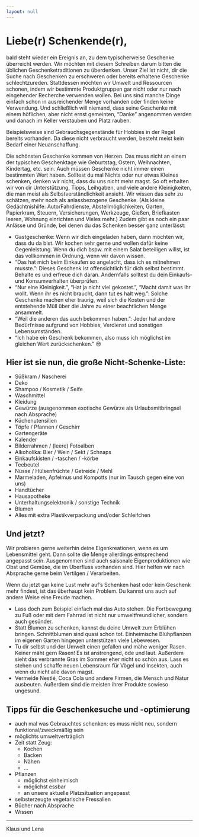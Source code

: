 ```yaml
---
layout: null
---
```


# Liebe(r) Schenkende(r),

bald steht wieder ein Ereignis an, zu dem typischerweise Geschenke überreicht werden. Wir möchten mit diesem Schreiben darum bitten die üblichen Geschenketraditionen zu überdenken. Unser Ziel ist nicht, dir die Suche nach Geschenken zu erschweren oder bereits erhaltene Geschenke schlechtzureden. Stattdessen möchten wir Umwelt und Ressourcen schonen, indem wir bestimmte Produktgruppen gar nicht oder nur nach eingehender Recherche verwenden wollen. Bei uns sind manche Dinge einfach schon in ausreichender Menge vorhanden oder finden keine Verwendung. Und schließlich will niemand, dass seine Geschenke mit einem höflichen, aber nicht ernst gemeinten, “Danke” angenommen werden und danach im Keller verstauben und Platz rauben.

Beispielsweise sind Gebrauchsgegenstände für Hobbies in der Regel bereits vorhanden. Da diese nicht verbraucht werden, besteht meist kein Bedarf einer Neuanschaffung.

Die schönsten Geschenke kommen von Herzen. Das muss nicht an einem der typischen Geschenktage wie Geburtstag, Ostern, Weihnachten, Kindertag, etc. sein. Auch müssen Geschenke nicht immer einen bestimmten Wert haben. Solltest du mal Nichts oder nur etwas Kleines schenken, denken wir nicht, dass du uns nicht mehr magst.
So oft erhalten wir von dir Unterstützung, Tipps, Leihgaben, und viele andere Kleinigkeiten, die man meist als Selbstverständlichkeit ansieht. Wir wissen das sehr zu schätzen, mehr noch als anlassbezogene Geschenke. (Als kleine Gedächtnishilfe: Auto/Fahrdienste, Abstellmöglichkeiten, Garten, Papierkram, Steuern, Versicherungen, Werkzeuge, Gießen, Briefkasten leeren, Wohnung einrichten und Vieles mehr.)
Zudem gibt es noch ein paar Anlässe und Gründe, bei denen du das Schenken besser ganz unterlässt:

- Gastgeschenke: Wenn wir dich eingeladen haben, dann möchten wir, dass du da bist. Wir kochen sehr gerne und wollen dafür keine Gegenleistung. Wenn du dich bspw. mit einem Salat beteiligen willst, ist das vollkommen in Ordnung, wenn wir davon wissen.
- “Das hat mich beim Einkaufen so angelacht, dass ich es mitnehmen musste.”: Dieses Geschenk ist offensichtlich für dich selbst bestimmt. Behalte es und erfreue dich daran. Andernfalls solltest du dein Einkaufs- und Konsumverhalten überprüfen.
- “Nur eine Kleinigkeit.”, “Hat ja nicht viel gekostet.”, “Macht damit was ihr wollt. Wenn ihr es nicht braucht, dann tut es halt weg.”: Solche Geschenke machen eher traurig, weil sich die Kosten und der entstehende Müll über die Jahre zu einer beachtlichen Menge ansammelt.
- “Weil die anderen das auch bekommen haben.”: Jeder hat andere Bedürfnisse aufgrund von Hobbies, Verdienst und sonstigen Lebensumständen.
- “Ich habe ein Geschenk bekommen, also muss ich möglichst im gleichen Wert zurückschenken.” 😒

## Hier ist sie nun, die große Nicht-Schenke-Liste:

- Süßkram / Nascherei
- Deko
- Shampoo / Kosmetik / Seife
- Waschmittel
- Kleidung
- Gewürze (ausgenommen exotische Gewürze als Urlaubsmitbringsel nach Absprache)
- Küchenutensilien
- Töpfe / Pfannen / Geschirr
- Gartengeräte
- Kalender
- Bilderrahmen / (leere) Fotoalben
- Alkoholika: Bier / Wein / Sekt / Schnaps
- Einkaufskisten / -taschen / -körbe
- Teebeutel
- Nüsse / Hülsenfrüchte / Getreide / Mehl
- Marmeladen, Apfelmus und Kompotts (nur im Tausch gegen eine von uns)
- Handtücher
- Hausapotheke
- Unterhaltungselektronik / sonstige Technik
- Blumen
- Alles mit extra Plastikverpackung und/oder Schleifchen

## Und jetzt?

Wir probieren gerne weiterhin deine Eigenkreationen, wenn es um Lebensmittel geht. Dann sollte die Menge allerdings entsprechend angepasst sein.
Ausgenommen sind auch saisonale Eigenproduktionen wie Obst und Gemüse, die im Überfluss vorhanden sind. Hier helfen wir nach Absprache gerne beim Vertilgen / Verarbeiten.

Wenn du jetzt gar keine Lust mehr auf’s Schenken hast oder kein Geschenk mehr findest, ist das überhaupt kein Problem. Du kannst uns auch auf andere Weise eine Freude machen.

- Lass doch zum Beispiel einfach mal das Auto stehen. Die Fortbewegung zu Fuß oder mit dem Fahrrad ist nicht nur umweltfreundlicher, sondern auch gesünder.
- Statt Blumen zu schenken, kannst du deine Umwelt zum Erblühen bringen. Schnittblumen sind quasi schon tot. Einheimische Blühpflanzen im eigenen Garten hingegen unterstützen viele Lebewesen.
- Tu dir selbst und der Umwelt einen gefallen und mähe weniger Rasen. Keiner mäht gern Rasen! Es ist anstrengend, öde und laut. Außerdem sieht das verbrannte Gras im Sommer eher nicht so schön aus. Lass es stehen und schaffe neuen Lebensraum für Vögel und Insekten, auch wenn du nicht alle davon magst.
- Vermeide Nestlé, Coca Cola und andere Firmen, die Mensch und Natur ausbeuten. Außerdem sind die meisten ihrer Produkte sowieso ungesund.

## Tipps für die Geschenkesuche und -optimierung

- auch mal was Gebrauchtes schenken: es muss nicht neu, sondern funktional/zweckmäßig sein
- möglichts umweltverträglich
- Zeit statt Zeug:
  - Kochen
  - Backen
  - Nähen
  - ...
- Pflanzen
  - möglichst einheimisch
  - möglichst essbar
  - an unsere aktuelle Platzsituation angepasst
- selbsterzeugte vegetarische Fressalien
- Bücher nach Absprache
- Wissen

---

Klaus und Lena
